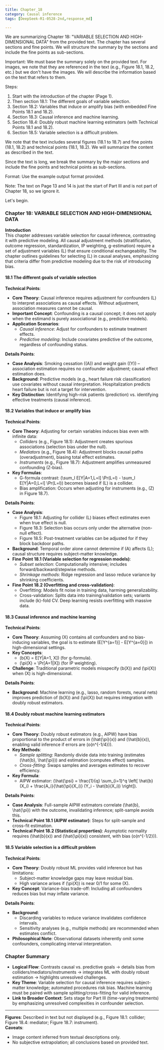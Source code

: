 ```yaml
---
title: Chapter_18
category: Causal inference
tags: [DeepSeek-R1-0528-2nd,response_md]

---
```

<think>
We are summarizing Chapter 18: "VARIABLE SELECTION AND HIGH-DIMENSIONAL DATA" from the provided text.
 The chapter has several sections and fine points. We will structure the summary by the sections and include the fine points as sub-sections.

 Important: We must base the summary solely on the provided text. For images, we note that they are referenced in the text (e.g., Figure 18.1, 18.2, etc.) but we don't have the images. We will describe the information based on the text that refers to them.

 Steps:
 1. Start with the introduction of the chapter (Page 1).
 2. Then section 18.1: The different goals of variable selection.
 3. Section 18.2: Variables that induce or amplify bias (with embedded Fine Points 18.1 and 18.2).
 4. Section 18.3: Causal inference and machine learning.
 5. Section 18.4: Doubly robust machine learning estimators (with Technical Points 18.1 and 18.2).
 6. Section 18.5: Variable selection is a difficult problem.

 We note that the text includes several figures (18.1 to 18.7) and fine points (18.1, 18.2) and technical points (18.1, 18.2). We will summarize the content as described in the text.

 Since the text is long, we break the summary by the major sections and include the fine points and technical points as sub-sections.

 Format: Use the example output format provided.

 Note: The text on Page 13 and 14 is just the start of Part III and is not part of Chapter 18, so we ignore it.

 Let's begin.
</think>
### Chapter 18: VARIABLE SELECTION AND HIGH-DIMENSIONAL DATA  
**Introduction**  
This chapter addresses variable selection for causal inference, contrasting it with predictive modeling. All causal adjustment methods (stratification, outcome regression, standardization, IP weighting, g-estimation) require a set of adjustment variables \(L\) that ensure conditional exchangeability. The chapter outlines guidelines for selecting \(L\) in causal analyses, emphasizing that criteria differ from predictive modeling due to the risk of introducing bias.  

#### 18.1 The different goals of variable selection  
**Technical Points**:  
- **Core Theory**: Causal inference requires adjustment for confounders \(L\) to interpret associations as causal effects. Without adjustment, association measures cannot be causal.  
- **Important Concept**: Confounding is a causal concept; it does not apply when the estimand is purely associational (e.g., predictive models).  
- **Application Scenarios**:  
  - *Causal inference*: Adjust for confounders to estimate treatment effects.  
  - *Predictive modeling*: Include covariates predictive of the outcome, regardless of confounding status.  

**Details Points**:  
- **Case Analysis**: Smoking cessation (\(A\)) and weight gain (\(Y\)) – association estimation requires no confounder adjustment; causal effect estimation does.  
- **Background**: Predictive models (e.g., heart failure risk classification) use covariates without causal interpretation. Hospitalization predicts heart failure but is not a target for intervention.  
- **Key Distinction**: Identifying high-risk patients (prediction) vs. identifying effective treatments (causal inference).  

#### 18.2 Variables that induce or amplify bias  
**Technical Points**:  
- **Core Theory**: Adjusting for certain variables induces bias even with infinite data:  
  - *Colliders* (e.g., Figure 18.1): Adjustment creates spurious associations (selection bias under the null).  
  - *Mediators* (e.g., Figure 18.4): Adjustment blocks causal paths (overadjustment), biasing total effect estimates.  
  - *Instruments* (e.g., Figure 18.7): Adjustment amplifies unmeasured confounding (Z-bias).  
- **Key Formulas**:  
  - G-formula contrast: \(\sum_l E[Y|A=1,L=l] \Pr(L=l) - \sum_l E[Y|A=0,L=l] \Pr(L=l)\) becomes biased if \(L\) is a collider.  
  - Bias amplification: Occurs when adjusting for instruments (e.g., \(Z\) in Figure 18.7).  

**Details Points**:  
- **Case Analysis**:  
  - Figure 18.1: Adjusting for collider \(L\) biases effect estimates even when true effect is null.  
  - Figure 18.3: Selection bias occurs only under the alternative (non-null effect).  
  - Figure 18.5: Post-treatment variables can be adjusted for if they block backdoor paths.  
- **Background**: Temporal order alone cannot determine if \(A\) affects \(L\); causal structure requires subject-matter knowledge.  
- **Fine Point 18.1 (Variable selection for regression models)**:  
  - *Subset selection*: Computationally intensive; includes forward/backward/stepwise methods.  
  - *Shrinkage methods*: Ridge regression and lasso reduce variance by shrinking coefficients.  
- **Fine Point 18.2 (Overfitting and cross-validation)**:  
  - Overfitting: Models fit noise in training data, harming generalizability.  
  - Cross-validation: Splits data into training/validation sets; variants include \(k\)-fold CV. Deep learning resists overfitting with massive data.  

#### 18.3 Causal inference and machine learning  
**Technical Points**:  
- **Core Theory**: Assuming \(X\) contains all confounders and no bias-inducing variables, the goal is to estimate \(E[Y^{a=1}] - E[Y^{a=0}]\) in high-dimensional settings.  
- **Key Concepts**:  
  - \(b(X) = E[Y|A=1, X]\) (for g-formula).  
  - \(\pi(X) = \Pr[A=1|X]\) (for IP weighting).  
- **Challenge**: Traditional parametric models misspecify \(b(X)\) and \(\pi(X)\) when \(X\) is high-dimensional.  

**Details Points**:  
- **Background**: Machine learning (e.g., lasso, random forests, neural nets) improves prediction of \(b(X)\) and \(\pi(X)\) but requires integration with doubly robust estimators.  

#### 18.4 Doubly robust machine learning estimators  
**Technical Points**:  
- **Core Theory**: Doubly robust estimators (e.g., AIPW) have bias proportional to the product of errors in \(\hat{\pi}(x)\) and \(\hat{b}(x)\), enabling valid inference if errors are \(o(n^{-1/4})\).  
- **Key Methods**:  
  - *Sample splitting*: Randomly divide data into training (estimates \(\hat{b}, \hat{\pi}\)) and estimation (computes effect) samples.  
  - *Cross-fitting*: Swaps samples and averages estimates to recover efficiency.  
- **Key Formula**:  
  - AIPW estimator: \(\hat{\psi} = \frac{1}{q} \sum_{i=1}^q \left[ \hat{b}(X_i) + \frac{A_i}{\hat{\pi}(X_i)} (Y_i - \hat{b}(X_i)) \right]\).  

**Details Points**:  
- **Case Analysis**: Full-sample AIPW estimators correlate \(\hat{b}, \hat{\pi}\) with the outcome, invalidating inference; split-sample avoids this.  
- **Technical Point 18.1 (AIPW estimator)**: Steps for split-sample and cross-fit estimation.  
- **Technical Point 18.2 (Statistical properties)**: Asymptotic normality requires \(\hat{b}(x)\) and \(\hat{\pi}(x)\) consistent, with bias \(o(n^{-1/2})\).  

#### 18.5 Variable selection is a difficult problem  
**Technical Points**:  
- **Core Theory**: Doubly robust ML provides valid inference but has limitations:  
  - Subject-matter knowledge gaps may leave residual bias.  
  - High variance arises if \(\pi(X)\) is near 0/1 for some \(X\).  
- **Key Concept**: Variance-bias trade-off: Including all confounders reduces bias but may inflate variance.  

**Details Points**:  
- **Background**:  
  - Discarding variables to reduce variance invalidates confidence intervals.  
  - Sensitivity analyses (e.g., multiple methods) are recommended when estimates conflict.  
- **Philosophical Note**: Observational datasets inherently omit some confounders, complicating interval interpretation.  

### Chapter Summary  
- **Logical Flow**: Contrasts causal vs. predictive goals → details bias from colliders/mediators/instruments → integrates ML with doubly robust estimation → highlights unresolved challenges.  
- **Key Theme**: Variable selection for causal inference requires subject-matter knowledge; automated procedures risk bias. Machine learning must be paired with sample splitting/cross-fitting for valid inference.  
- **Link to Broader Context**: Sets stage for Part III (time-varying treatments) by emphasizing unresolved complexities in confounder selection.  

---  
**Figures**: Described in text but not displayed (e.g., Figure 18.1: collider; Figure 18.4: mediator; Figure 18.7: instrument).  
**Caveats**:  
- Image content inferred from textual descriptions only.  
- No subjective extrapolation; all conclusions based on provided text.